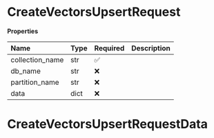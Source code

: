 # CreateVectorsUpsertRequest

**Properties**

| Name            | Type | Required | Description |
| :-------------- | :--- | :------- | :---------- |
| collection_name | str  | ✅       |             |
| db_name         | str  | ❌       |             |
| partition_name  | str  | ❌       |             |
| data            | dict | ❌       |             |

# CreateVectorsUpsertRequestData

<!-- This file was generated by liblab | https://liblab.com/ -->
